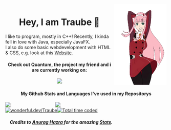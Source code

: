 <img align="right" src="./assets/ZeroTwoDancing.gif" width="33%"/>
<div>
    <h1 align="center">Hey, I am Traube &#128578;</h1>
    I like to program, mostly in C++! Recently, I kinda fell in love with Java, especially JavaFX.<br/>
    I also do some basic webdevelopment with HTML & CSS, e.g. look at this <a href="https://zerotwo.Traube.xyz">Website</a>.
    <h4 align="center">Check out Quantum, the project my friend and i are currently working on:</h4>
    <p align="center">
        <a href="../../../../imnaK/quantum">
            <picture>
                <source
                    media="(prefers-color-scheme: dark)"
                    srcset="https://github-readme-stats.vercel.app/api/pin/?username=imnak&repo=quantum&show_owner=true&theme=github_dark_dimmed"
                />
                <source
                    media="(prefers-color-scheme: light), (prefers-color-scheme: no-preference)"
                    srcset="https://github-readme-stats.vercel.app/api/pin/?username=imnak&repo=quantum&show_owner=true"
                />
                <img width="42%" src="https://github-readme-stats.vercel.app/api/pin/?username=imnak&repo=quantum&show_owner=true"/>
            </picture>
        </a>
    </p>
    <h4 align="center">My Github Stats and Languages I've used in my Repositorys</h4>
</div>
<div>
    <picture>
        <source
            media="(prefers-color-scheme: dark)"
            srcset="https://github-readme-stats.vercel.app/api?username=Traube1000101&custom_title=My&nbsp;Stats&hide_rank=true&show_icons=true&theme=github_dark_dimmed"
        />
        <source
            media="(prefers-color-scheme: light), (prefers-color-scheme: no-preference)"
            srcset="https://github-readme-stats.vercel.app/api?username=Traube1000101&hide_rank=true&show_icons=true"
        />
        <img width="31%" align="left" src="https://github-readme-stats.vercel.app/api?username=Traube1000101&hide_rank=true&show_icons=true"/>
    </picture>
    <picture>
        <source
            media="(prefers-color-scheme: dark)"
            srcset="https://github-readme-stats.vercel.app/api/top-langs/?username=Traube1000101&custom_title=Repo&nbsp;Languages&hide_rank=true&theme=github_dark_dimmed"
        />
        <source
            media="(prefers-color-scheme: light), (prefers-color-scheme: no-preference)"
            srcset="https://github-readme-stats.vercel.app/api?username=Traube1000101&hide_rank=true&show_icons=true"
        />
        <img width="31%" align="left" src="https://github-readme-stats.vercel.app/api?username=Traube1000101&hide_rank=true&show_icons=true"/>
    </picture>
</div>
<div>
    &emsp;
    </br>
    <a href="https://wonderful.dev/Traube"><img alt="wonderful.dev/Traube" src="https://img.shields.io/badge/wonderful.dev%2FTraube-%23555?style=flat"></a><a href="https://wakatime.com/@71d22b23-f875-461a-8f05-24a0e42d708e"><img src="https://wakatime.com/badge/user/71d22b23-f875-461a-8f05-24a0e42d708e.svg" title="My total time coded since Aug 1 2023" alt="Total time coded" /></a>
</div>

<h5 align="left">&emsp;Credits to <a href="https://github.com/anuraghazra">Anurag Hazra</a> for the amazing <a href="https://github.com/anuraghazra/github-readme-stats">Stats</a>.</h5>
